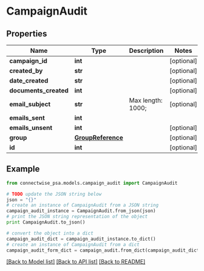 # CampaignAudit


## Properties
Name | Type | Description | Notes
------------ | ------------- | ------------- | -------------
**campaign_id** | **int** |  | [optional] 
**created_by** | **str** |  | [optional] 
**date_created** | **str** |  | [optional] 
**documents_created** | **int** |  | [optional] 
**email_subject** | **str** |  Max length: 1000; | [optional] 
**emails_sent** | **int** |  | 
**emails_unsent** | **int** |  | [optional] 
**group** | [**GroupReference**](GroupReference.md) |  | [optional] 
**id** | **int** |  | [optional] 

## Example

```python
from connectwise_psa.models.campaign_audit import CampaignAudit

# TODO update the JSON string below
json = "{}"
# create an instance of CampaignAudit from a JSON string
campaign_audit_instance = CampaignAudit.from_json(json)
# print the JSON string representation of the object
print CampaignAudit.to_json()

# convert the object into a dict
campaign_audit_dict = campaign_audit_instance.to_dict()
# create an instance of CampaignAudit from a dict
campaign_audit_form_dict = campaign_audit.from_dict(campaign_audit_dict)
```
[[Back to Model list]](../README.md#documentation-for-models) [[Back to API list]](../README.md#documentation-for-api-endpoints) [[Back to README]](../README.md)


